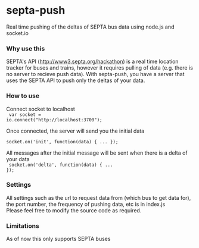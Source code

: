 septa-push
==========

Real time pushing of the deltas of SEPTA bus data using node.js and socket.io

### Why use this

SEPTA's API (http://www3.septa.org/hackathon) is a real time location tracker for buses and trains, however it requires pulling of data (e.g. there is no server to recieve push data).
With septa-push, you have a server that uses the SEPTA API to push only the deltas of your data.

### How to use

Connect socket to localhost
<br>
<code>
var socket = io.connect("http://localhost:3700");
</code>

Once connected, the server will send you the initial data
<br>
<code>
socket.on('init', function(data) {
  ...
});
</code>

All messages after the initial message will be sent when there is a delta of your data
<br>
<code>
socket.on('delta', function(data) {
  ...
});
</code>

### Settings

All settings such as the url to request data from (which bus to get data for), the port number, the frequency of pushing data, etc is in index.js
<br>
Please feel free to modify the source code as required.
### Limitations

As of now this only supports SEPTA buses
  
